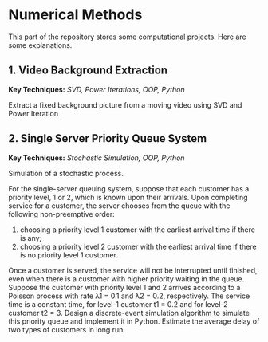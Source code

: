 # Numerical Methods
This part of the repository stores some computational projects. Here are some explanations.
## 1. Video Background Extraction
**Key Techniques:** *SVD, Power Iterations, OOP, Python*

Extract a fixed background picture from a moving video using SVD and Power Iteration
## 2. Single Server Priority Queue System
**Key Techniques:** *Stochastic Simulation, OOP, Python*

Simulation of a stochastic process.
  
For the single-server queuing system, suppose that each customer has a priority level, 1 or 2, which is known upon their arrivals. Upon completing
service for a customer, the server chooses from the queue with the following non-preemptive order:

  1. choosing a priority level 1 customer with the earliest arrival time if there is any;
  2. choosing a priority level 2 customer with the earliest arrival time if there is no priority level 1 customer.
     
Once a customer is served, the service will not be interrupted until finished, even when there is a customer with higher priority waiting in the queue. Suppose the customer with priority level 1 and 2 arrives according to a Poisson process with rate λ1 = 0.1 and λ2 = 0.2, respectively. The service time is a constant time, for level-1 customer t1 = 0.2 and for level-2 customer t2 = 3. Design a discrete-event simulation algorithm to simulate this priority queue and implement it in Python. Estimate the average delay of two types of customers in long run. 
